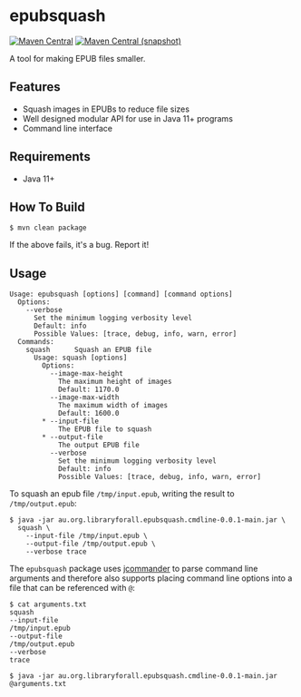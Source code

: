 epubsquash
===

[![Maven Central](https://img.shields.io/maven-central/v/au.org.libraryforall/au.org.libraryforall.epubsquash.png?style=flat-square)](http://search.maven.org/#search%7Cga%7C1%7Cg%3A%22au.org.libraryforall%22)
[![Maven Central (snapshot)](https://img.shields.io/nexus/s/https/oss.sonatype.org/au.org.libraryforall/au.org.libraryforall.epubsquash.svg?style=flat-square)](https://oss.sonatype.org/content/repositories/snapshots/au.org.libraryforall/)

A tool for making EPUB files smaller.

## Features

* Squash images in EPUBs to reduce file sizes
* Well designed modular API for use in Java 11+ programs
* Command line interface

## Requirements

* Java 11+

## How To Build

```
$ mvn clean package
```

If the above fails, it's a bug. Report it!

## Usage

```
Usage: epubsquash [options] [command] [command options]
  Options:
    --verbose
      Set the minimum logging verbosity level
      Default: info
      Possible Values: [trace, debug, info, warn, error]
  Commands:
    squash      Squash an EPUB file
      Usage: squash [options]
        Options:
          --image-max-height
            The maximum height of images
            Default: 1170.0
          --image-max-width
            The maximum width of images
            Default: 1600.0
        * --input-file
            The EPUB file to squash
        * --output-file
            The output EPUB file
          --verbose
            Set the minimum logging verbosity level
            Default: info
            Possible Values: [trace, debug, info, warn, error]
```

To squash an epub file `/tmp/input.epub`, writing the result to
`/tmp/output.epub`:

```
$ java -jar au.org.libraryforall.epubsquash.cmdline-0.0.1-main.jar \
  squash \
    --input-file /tmp/input.epub \
    --output-file /tmp/output.epub \
    --verbose trace
```

The `epubsquash` package uses [jcommander](http://jcommander.org) to
parse command line arguments and therefore also supports placing
command line options into a file that can be referenced with `@`:

```
$ cat arguments.txt
squash
--input-file
/tmp/input.epub
--output-file
/tmp/output.epub
--verbose
trace

$ java -jar au.org.libraryforall.epubsquash.cmdline-0.0.1-main.jar @arguments.txt
```

